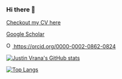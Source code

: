 ### Hi there 👋

<i class="ai ai-google-scholar-square ai-3x"></i>

<link rel="stylesheet" href="https://cdn.jsdelivr.net/gh/jpswalsh/academicons@1/css/academicons.min.css">

[Checkout my CV here](https://jvrana.github.io/markdown-cv/)

[Google Scholar](https://scholar.google.com/citations?user=X5KqrDIAAAAJ&hl=en)

<a href="https://orcid.org/0000-0002-0862-0824">
<img alt="ORCID logo" src="https://info.orcid.org/wp-content/uploads/2019/11/orcid_16x16.png" width="16" height="16" />
https://orcid.org/0000-0002-0862-0824
</a>

[![Justin Vrana's GitHub stats](https://github-readme-stats.vercel.app/api?username=jvrana&count_private=true&include_all_commits=true&show_icons=true&theme=radical)](https://github.com/anuraghazra/github-readme-stats)

[![Top Langs](https://github-readme-stats.vercel.app/api/top-langs/?username=jvrana&layout=compact&hide=Arduino,Jupyter%20Notebook,Eagle&langs_count=8)](https://github.com/anuraghazra/github-readme-stats)
